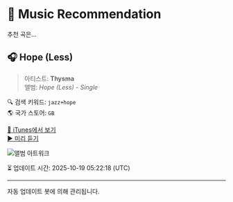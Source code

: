 
# 🎵 Music Recommendation

추천 곡은...

## 🎧 Hope (Less)  
> 아티스트: **Thysma**  
> 앨범: _Hope (Less) - Single_  

🔍 검색 키워드: `jazz+hope`  
🌎 국가 스토어: `GB`

[🔗 iTunes에서 보기](https://music.apple.com/gb/album/hope-less/1760591183?i=1760591187&uo=4)  
[▶️ 미리 듣기](https://audio-ssl.itunes.apple.com/itunes-assets/AudioPreview211/v4/3c/4d/73/3c4d73ac-2343-6116-2523-54426161f94d/mzaf_11437088331135019141.plus.aac.p.m4a)

![앨범 아트워크](https://is1-ssl.mzstatic.com/image/thumb/Music211/v4/1e/12/6f/1e126f12-3ed9-1e69-7e8a-197cf516b780/5052075705880.png/100x100bb.jpg)

⏳ 업데이트 시간: 2025-10-19 05:22:18 (UTC)

---
자동 업데이트 봇에 의해 관리됩니다.
